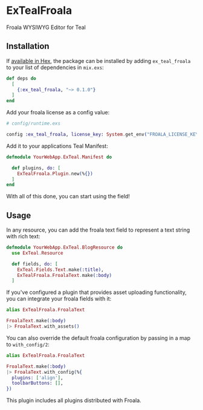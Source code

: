 # ExTealFroala

Froala WYSIWYG Editor for Teal

## Installation

If [available in Hex](https://hex.pm/docs/publish), the package can be installed
by adding `ex_teal_froala` to your list of dependencies in `mix.exs`:

```elixir
def deps do
  [
    {:ex_teal_froala, "~> 0.1.0"}
  ]
end
```

Add your froala license as a config value:

```elixir
# config/runtime.exs

config :ex_teal_froala, license_key: System.get_env("FROALA_LICENSE_KEY")
```

Add it to your applications Teal Manifest:

```elixir
defmodule YourWebApp.ExTeal.Manifest do

  def plugins, do: [
    ExTealFroala.Plugin.new(%{})
  ]
end
```

With all of this done, you can start using the field!

## Usage

In any resource, you can add the froala text field to represent a text string with rich text:

```elixir
defmodule YourWebApp.ExTeal.BlogResource do
  use ExTeal.Resource

  def fields, do: [
    ExTeal.Fields.Text.make(:title),
    ExTealFroala.FroalaText.make(:body)
  ]
```

If you've configured a plugin that provides asset uploading functionality, you can integrate your
froala fields with it:

```elixir
alias ExTealFroala.FroalaText

FroalaText.make(:body)
|> FroalaText.with_assets()
```

You can also override the default froala configuration by passing in a map to `with_config/2`:


```elixir
alias ExTealFroala.FroalaText

FroalaText.make(:body)
|> FroalaText.with_config(%{
  plugins: ['align'],
  toolbarButtons: [],
})
```

This plugin includes all plugins distributed with Froala.
